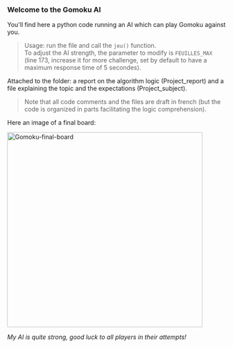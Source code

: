### Welcome to the Gomoku AI  
  
You'll find here a python code running an AI which can play Gomoku against you.  
> Usage: run the file and call the `jeu()` function.  
> To adjust the AI strength, the parameter to modify is `FEUILLES_MAX` (line 173, increase it for more challenge, set by default to have a maximum response time of 5 secondes).  

Attached to the folder: a report on the algorithm logic (Project_report) and a file explaining the topic and the expectations (Project_subject).  
> Note that all code comments and the files are draft in french (but the code is organized in parts facilitating the logic comprehension).  

Here an image of a final board:  

<img src="https://i.ibb.co/g3V04kG/Gomoku-final-board.png" alt="Gomoku-final-board" border="0" width="450">

*My AI is quite strong, good luck to all players in their attempts!*  
